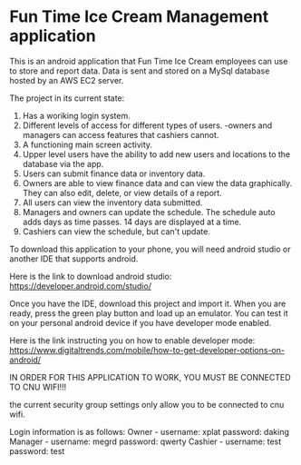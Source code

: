 # Fun Time Ice Cream Management application
This is an android application that Fun Time Ice Cream employees can use to store and report data. Data is sent and stored on a MySql database hosted by an AWS EC2 server.

The project in its current state:
  1. Has a woriking login system.
  2. Different levels of access for different types of users.
      -owners and managers can access features that cashiers cannot.
  3. A functioning main screen activity.
  4. Upper level users have the ability to add new users and locations to the database via the app.
  5. Users can submit finance data or inventory data.
  6. Owners are able to view finance data and can view the data graphically. They can also edit, delete, or view details of a report.
  7. All users can view the inventory data submitted.
  8. Managers and owners can update the schedule. The schedule auto adds days as time passes. 14 days are displayed at a time.
  9. Cashiers can view the schedule, but can't update.
  
  To download this application to your phone, you will need android studio or another IDE that supports android.
  
  Here is the link to download android studio: https://developer.android.com/studio/
  
  Once you have the IDE, download this project and import it.
  When you are ready, press the green play button and load up an emulator.
  You can test it on your personal android device if you have developer mode enabled.
  
  Here is the link instructing you on how to enable developer mode: https://www.digitaltrends.com/mobile/how-to-get-developer-options-on-android/
  
  IN ORDER FOR THIS APPLICATION TO WORK, YOU MUST BE CONNECTED TO CNU WIFI!!!
  
  the current security group settings only allow you to be connected to cnu wifi.
  
  Login information is as follows:
  Owner   - username: xplat  password: daking
  Manager - username: megrd  password: qwerty
  Cashier - username: test   password: test
